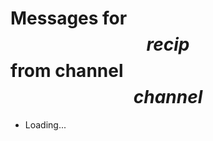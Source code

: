 # Messages for $$recip$$ from channel $$channel$$

<ul id=messages><li>Loading...</li></ul>

<style>
.date {
	padding-right: 0.25em;
}
</style>
